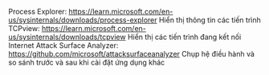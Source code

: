 
Process Explorer: https://learn.microsoft.com/en-us/sysinternals/downloads/process-explorer
Hiển thị thông tin các tiến trình
TCPview: https://learn.microsoft.com/en-us/sysinternals/downloads/tcpview
Hiển thị các tiến trình đang kết nối Internet
Attack Surface Analyzer: https://github.com/microsoft/attacksurfaceanalyzer
Chụp hệ điều hành và so sánh trước và sau khi cài đặt ứng dụng khác
